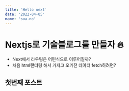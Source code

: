```yaml
---
title: 'Hello next'
date: '2022-04-05'
name: 'sua-no'
---
```


# Nextjs로 기술블로그를 만들자 🔥

- Next에서 라우팅은 어떤식으로 이루어질까?
- 처음 html랜더링 해서 가지고 오기전 데이터 fetch하려면?

## 첫번째 포스트
